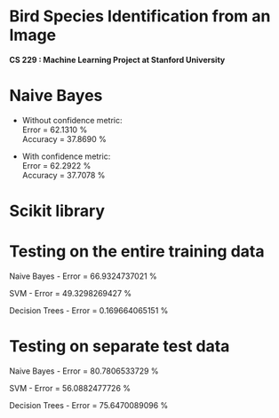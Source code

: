 Bird Species Identification from an Image
=========================

<b>CS 229 : Machine Learning Project at Stanford University</b>

Naive Bayes
=====

- Without confidence metric:  
Error = 62.1310 %  
Accuracy = 37.8690 %

- With confidence metric:  
Error = 62.2922 %  
Accuracy = 37.7078 %


Scikit library
=====
Testing on the entire training data
===
Naive Bayes - Error = 66.9324737021 %  

SVM - Error = 49.3298269427 %  

Decision Trees - Error = 0.169664065151 %  

Testing on separate test data
===
Naive Bayes - Error = 80.7806533729 %  

SVM - Error = 56.0882477726 %  

Decision Trees - Error = 75.6470089096 %  
